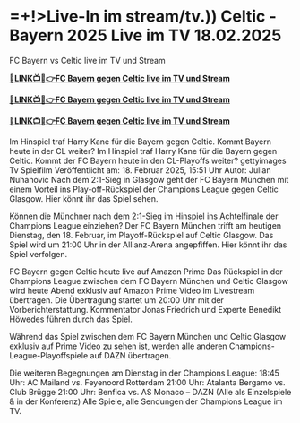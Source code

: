 # =+!>Live-In im stream/tv.)) Celtic - Bayern 2025 Live im TV 18.02.2025

FC Bayern vs Celtic live im TV und Stream

**[🔴LINK📺📱👉FC Bayern gegen Celtic live im TV und Stream](https://tinyurl.com/4dwhr6d4)**

**[🔴LINK📺📱👉FC Bayern gegen Celtic live im TV und Stream](https://tinyurl.com/4dwhr6d4)**

**[🔴LINK📺📱👉FC Bayern gegen Celtic live im TV und Stream](https://tinyurl.com/4dwhr6d4)**

Im Hinspiel traf Harry Kane für die Bayern gegen Celtic. Kommt Bayern heute in der CL weiter?
Im Hinspiel traf Harry Kane für die Bayern gegen Celtic. Kommt der FC Bayern heute in den CL-Playoffs weiter? gettyimages
Tv Spielfilm
Veröffentlicht am: 18. Februar 2025, 15:51 Uhr
Autor: Julian Nuhanovic
Nach dem 2:1-Sieg in Glasgow geht der FC Bayern München mit einem Vorteil ins Play-off-Rückspiel der Champions League gegen Celtic Glasgow. Hier könnt ihr das Spiel sehen.

Können die Münchner nach dem 2:1-Sieg im Hinspiel ins Achtelfinale der Champions League einziehen? Der FC Bayern München trifft am heutigen Dienstag, den 18. Februar, im Playoff-Rückspiel auf Celtic Glasgow. Das Spiel wird um 21:00 Uhr in der Allianz-Arena angepfiffen. Hier könnt ihr das Spiel verfolgen.

FC Bayern gegen Celtic heute live auf Amazon Prime
Das Rückspiel in der Champions League zwischen dem FC Bayern München und Celtic Glasgow wird heute Abend exklusiv auf Amazon Prime Video im Livestream übertragen. Die Übertragung startet um 20:00 Uhr mit der Vorberichterstattung. Kommentator Jonas Friedrich und Experte Benedikt Höwedes führen durch das Spiel.

Während das Spiel zwischen dem FC Bayern München und Celtic Glasgow exklusiv auf Prime Video zu sehen ist, werden alle anderen Champions-League-Playoffspiele auf DAZN übertragen.

Die weiteren Begegnungen am Dienstag in der Champions League:
18:45 Uhr: AC Mailand vs. Feyenoord Rotterdam 
21:00 Uhr: Atalanta Bergamo vs. Club Brügge 
21:00 Uhr: Benfica vs. AS Monaco –  DAZN (Alle als Einzelspiele & in der Konferenz)
Alle Spiele, alle Sendungen der Champions League im TV.
